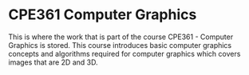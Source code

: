 # CPE361 Computer Graphics

This is where the work that is part of the course CPE361 - Computer Graphics is stored. This course introduces basic computer graphics concepts and algorithms required for computer graphics which covers images that are 2D and 3D.
